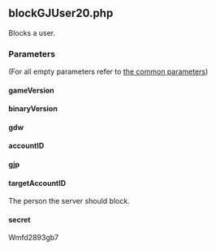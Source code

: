 ## blockGJUser20.php
Blocks a user.
### Parameters
(For all empty parameters refer to [the common parameters](../../common_parameters.md))
#### gameVersion
#### binaryVersion
#### gdw
#### accountID
#### gjp
#### targetAccountID
The person the server should block.
#### secret
Wmfd2893gb7
